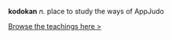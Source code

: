 **kodokan** *n.* place to study the ways of AppJudo

<a href="https://github.com/appjudo/u/wiki">Browse the teachings here &gt;</a>
